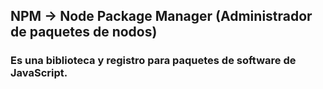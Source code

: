 ## NPM → Node Package Manager (Administrador de paquetes de nodos)
### Es una biblioteca y registro para paquetes de software de JavaScript.
